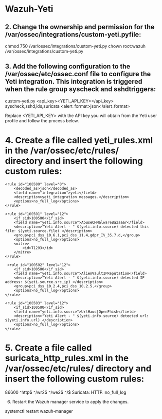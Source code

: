 # Wazuh-Yeti



## 2. Change the ownership and permission for the /var/ossec/integrations/custom-yeti.pyfile:

chmod 750 /var/ossec/integrations/custom-yeti.py
chown root:wazuh /var/ossec/integrations/custom-yeti.py
## 3. Add the following configuration to the /var/ossec/etc/ossec.conf file to configure the Yeti integration. This integration is triggered when the rule group syscheck and sshdtriggers:

<integration>

  <name>custom-yeti.py</name>
  <api_key><YETI_API_KEY></api_key>
  <group>syscheck,sshd,ids,suricata</group>
  <alert_format>json</alert_format>

</integration> 
    
Replace <YETI_API_KEY> with the API key you will obtain from the Yeti user profile and follow the process below.



# 4. Create a file called yeti_rules.xml in the /var/ossec/etc/rules/ directory and insert the following custom rules:

<group name="yeti,">

    <rule id="100500" level="0">
        <decoded_as>json</decoded_as>
        <field name="integration">yeti</field>
        <description>yeti integration messages.</description>
        <options>no_full_log</options>
    </rule>

    <rule id="100501" level="12">
        <if_sid>100500</if_sid>
        <field name="yeti.info.source">AbuseCHMalwareBazaaar</field>
        <description>"Yeti Alert - " $(yeti.info.source) detected this file: $(yeti.source.file) </description>
        <group>pci_dss_10.6.1,pci_dss_11.4,gdpr_IV_35.7.d,</group>
        <options>no_full_log</options>
        <mitre>
            <id>T1203</id>
        </mitre>
    </rule>

     <rule id="100502" level="12">
        <if_sid>100500</if_sid>
        <field name="yeti.info.source">AlienVaultIPReputation</field>
        <description>"Yeti Alert - " $(yeti.info.source) detected IP address: $(yeti.source.src_ip) </description>
        <group>pci_dss_10.2.4,pci_dss_10.2.5,</group>
        <options>no_full_log</options>
    </rule>
    
    <rule id="100503" level="12">
        <if_sid>100500</if_sid>
        <field name="yeti.info.source">UrlHaus|OpenPhish</field>
        <description>"Yeti Alert - " $(yeti.info.source) detected url: $(yeti.info.url) </description>
        <options>no_full_log</options>
    </rule>
</group>

# 5. Create a file called suricata_http_rules.xml in the /var/ossec/etc/rules/ directory and insert the following custom rules:


<group name="ids,suricata,">
    <rule id="86602" level="3" overwrite= "yes">
        <if_sid>86600</if_sid>
        <field name="event_type">^http$</field>
        <field name="http.url" negate="yes">^/wr2$</field>
        <field name="http.url" negate="yes">^/we2$</field>
        <field name="http.url" negate="yes">^/$</field>
        <description>Suricata: HTTP.</description>
        <options>no_full_log</options>
    </rule>
</group>


6. Restart the Wazuh manager service to apply the changes.

systemctl restart wazuh-manager
